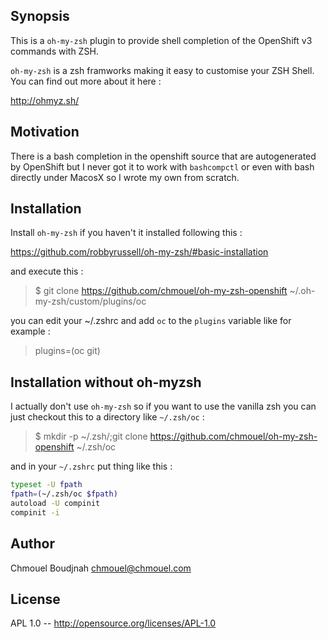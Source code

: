 ## Synopsis

This is a `oh-my-zsh` plugin to provide shell completion of the OpenShift v3 commands with ZSH.

`oh-my-zsh` is a zsh framworks making it easy to customise your ZSH Shell. You can find out more about it here :

http://ohmyz.sh/

## Motivation

There is a bash completion in the openshift source that are autogenerated by OpenShift but I never got it to work with `bashcompctl`  or even with bash directly under MacosX so I wrote my own from scratch.

## Installation

Install `oh-my-zsh` if you haven't it installed following this :

https://github.com/robbyrussell/oh-my-zsh/#basic-installation

and execute this :

> $ git clone https://github.com/chmouel/oh-my-zsh-openshift ~/.oh-my-zsh/custom/plugins/oc

you can edit your ~/.zshrc and add `oc` to the `plugins` variable like for example :

> plugins=(oc git)

## Installation without oh-myzsh

I actually don't use `oh-my-zsh` so if you want to use the vanilla zsh you can just checkout this to a directory  like `~/.zsh/oc`  :

> $ mkdir -p ~/.zsh/;git clone https://github.com/chmouel/oh-my-zsh-openshift ~/.zsh/oc

and in your `~/.zshrc` put thing like this :

```bash
typeset -U fpath
fpath=(~/.zsh/oc $fpath)
autoload -U compinit
compinit -i
```

## Author

Chmouel Boudjnah <chmouel@chmouel.com>

## License

APL 1.0 -- http://opensource.org/licenses/APL-1.0
